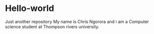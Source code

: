# Hello-world
Just another repository 
My name is Chris Ngorora and i am a Computer science student at Thompson rivers university. 
